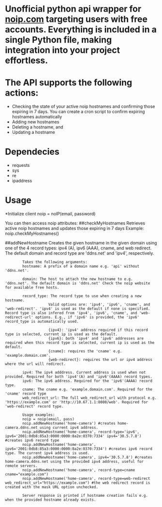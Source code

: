 # Unofficial python api wrapper for [noip.com](https://www.noip.com/) targeting users with free accounts. Everything is included in a single Python file, making integration into your project effortless.

# The API supports the following actions:
- Checking the state of your active noip hostnames and confirming those expiring in 7 days. You can create a cron script to confirm expiring hostnames automatically
- Adding new hostnames
- Deleting a hostname, and
- Updating a hostname

# Dependecies
- requests
- sys
- re
- ipaddress

# Usage
\*Initialize client
noip = noIP(email, password) 

You can then access noip attributes:
##checkMyHostnames
Retrieves active noip hostnames and updates those expiring in 7 days
Example: 
noip.checkMyHostnames()

##addNewHostname
Creates the given hostname in the given domain using one of the 4 record types: ipv4 (A), ipv6 (AAA), cname, and web redirect. The default domain and record type are 'ddns.net' and 'ipv4', respectively.
            
            Takes the following arguments:
            hostname: A prefix of a domain name e.g. 'api' without 'ddns.net'.
            
            domain: The host to attach the new hostname to e.g. 'ddns.net'. The default domain is 'ddns.net' Check the noip website for available free hosts.
            
            record_type: The record type to use when creating a new hostname.
                        Valid options are: 'ipv4', 'ipv6', 'cname', and 'web-redirect'. 'ipv4' is used as the default if none is specified. Record type is also infered from 'ipv4', 'ipv6', 'cname', and 'web-redirect-url' options. E.g., if 'ipv6' is provided, the 'ipv6' record_type is automatically used.
                        
                        {ipv4}: 'ipv4' address required if this record type is selected, current ip is used as the default.
                        {ipv6}: both 'ipv4' and 'ipv6' addresses are required when this record type is selected, current ip is used as the default.
                        {cname}: requires the 'cname' e.g. 'example.domain.com'.
                        {web-redirect}: requires the url or ipv4 address where the url will redirect.
            
            ipv4: The ipv4 adddress. Current address is used when not provided. Required for both 'ipv4'(A) and 'ipv6'(AAAA) record types.
            ipv6: The ipv6 address. Required for the 'ipv6'(AAAA) record type.
            cname: The cname e.g. 'example.domain.com'. Required for the 'cname' record type
            web_redirect_url: The full web_redirect_url with protocol e.g. 'https://example.com' or 'http://10.67.1.1:8080/web'. Required for 'web-redirect' record type.
            
            Usage examples:
            noip = noip(email, pass)
            noip.addNewHostname('home-camera') #creates home-camera.ddns.net using current ipv4 address.
            noip.addNewHostname('home-camera', record-type='ipv6', ipv6='2001:0db8:85a3:0000:0000:8a2e:0370:7334' ipv4='30.5.7.8') #creates ipv6 record type
            noip.addNewHostname('home-camera', ipv6='2001:0db8:85a3:0000:0000:8a2e:0370:7334') #creates ipv6 record type. The current ipv4 address is used.
            noip.addNewHostname('home-camera', ipv4='30.5.7.8') #creates home-camera.ddns.net using the provided ipv4 address, useful for remote servers.
            noip.addNewHostname('home-camera', record-type=cname cname="example.com")
            noip.addNewHostname('home-camera', record-type=web-redirect web_redirect_url="https://example.com") #the web redirect record is created with the mask URL option unchecked.
            
            Server response is printed if hostname creation fails e.g. when the provided hostname already exists.
